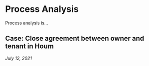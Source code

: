 # Process Analysis


Process analysis is...

## Case: Close agreement between owner and tenant in Houm
_July 12, 2021_

